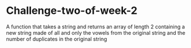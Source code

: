 # Challenge-two-of-week-2
 A function that takes a string and returns an array of length 2 containing a new string made of all and only the vowels from the original string and the number of duplicates in the original string
